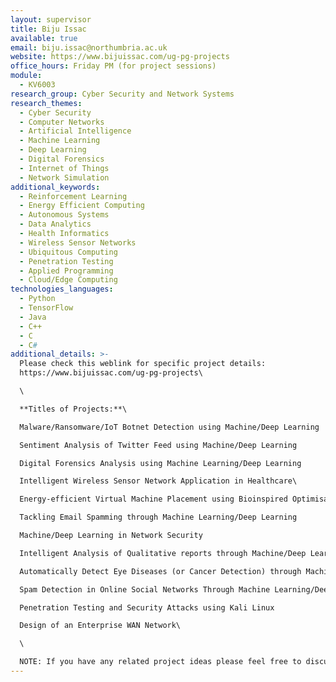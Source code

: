 ```yaml
---
layout: supervisor
title: Biju Issac
available: true
email: biju.issac@northumbria.ac.uk
website: https://www.bijuissac.com/ug-pg-projects
office_hours: Friday PM (for project sessions)
module:
  - KV6003
research_group: Cyber Security and Network Systems
research_themes:
  - Cyber Security
  - Computer Networks
  - Artificial Intelligence
  - Machine Learning
  - Deep Learning
  - Digital Forensics
  - Internet of Things
  - Network Simulation
additional_keywords:
  - Reinforcement Learning
  - Energy Efficient Computing
  - Autonomous Systems
  - Data Analytics
  - Health Informatics
  - Wireless Sensor Networks
  - Ubiquitous Computing
  - Penetration Testing
  - Applied Programming
  - Cloud/Edge Computing
technologies_languages:
  - Python
  - TensorFlow
  - Java
  - C++
  - C
  - C#
additional_details: >-
  Please check this weblink for specific project details:
  https://www.bijuissac.com/ug-pg-projects\

  \

  **Titles of Projects:**\

  Malware/Ransomware/IoT Botnet Detection using Machine/Deep Learning

  Sentiment Analysis of Twitter Feed using Machine/Deep Learning

  Digital Forensics Analysis using Machine Learning/Deep Learning

  Intelligent Wireless Sensor Network Application in Healthcare\

  Energy-efficient Virtual Machine Placement using Bioinspired Optimisation Algorithms

  Tackling Email Spamming through Machine Learning/Deep Learning

  Machine/Deep Learning in Network Security

  Intelligent Analysis of Qualitative reports through Machine/Deep Learning

  Automatically Detect Eye Diseases (or Cancer Detection) through Machine/Deep Learning

  Spam Detection in Online Social Networks Through Machine Learning/Deep Learning

  Penetration Testing and Security Attacks using Kali Linux

  Design of an Enterprise WAN Network\

  \

  NOTE: If you have any related project ideas please feel free to discuss that with me.
---
```

